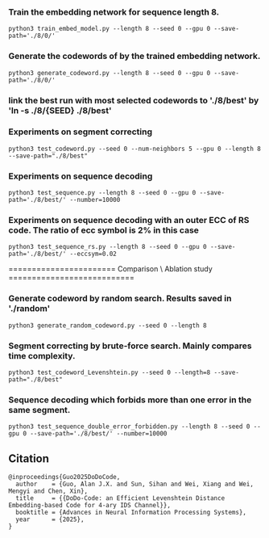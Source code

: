### Train the embedding network for sequence length 8. 
    python3 train_embed_model.py --length 8 --seed 0 --gpu 0 --save-path='./8/0/'

### Generate the codewords of by the trained embedding network. 
    python3 generate_codeword.py --length 8 --seed 0 --gpu 0 --save-path='./8/0/'


### link the best run with most selected codewords to './8/best' by 'ln -s ./8/{SEED} ./8/best'
### Experiments on segment correcting
    python3 test_codeword.py --seed 0 --num-neighbors 5 --gpu 0 --length 8 --save-path="./8/best" 

### Experiments on sequence decoding
    python3 test_sequence.py --length 8 --seed 0 --gpu 0 --save-path='./8/best/' --number=10000

### Experiments on sequence decoding with an outer ECC of RS code. The ratio of ecc symbol is 2% in this case
    python3 test_sequence_rs.py --length 8 --seed 0 --gpu 0 --save-path='./8/best/' --eccsym=0.02


======================= Comparison \ Ablation study ===========================
### Generate codeword by random search. Results saved in './random'
    python3 generate_random_codeword.py --seed 0 --length 8

### Segment correcting by brute-force search. Mainly compares time complexity. 
    python3 test_codeword_Levenshtein.py --seed 0 --length=8 --save-path="./8/best"

### Sequence decoding which forbids more than one error in the same segment. 
    python3 test_sequence_double_error_forbidden.py --length 8 --seed 0 --gpu 0 --save-path='./8/best/' --number=10000


## Citation

```
@inproceedings{Guo2025DoDoCode,
  author    = {Guo, Alan J.X. and Sun, Sihan and Wei, Xiang and Wei, Mengyi and Chen, Xin},
  title     = {{DoDo-Code: an Efficient Levenshtein Distance Embedding-based Code for 4-ary IDS Channel}},
  booktitle = {Advances in Neural Information Processing Systems},
  year      = {2025},
}
```
